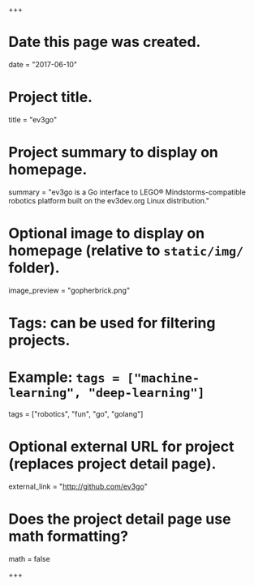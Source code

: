 +++
# Date this page was created.
date = "2017-06-10"

# Project title.
title = "ev3go"

# Project summary to display on homepage.
summary = "ev3go is a Go interface to LEGO® Mindstorms-compatible robotics platform built on the ev3dev.org Linux distribution."

# Optional image to display on homepage (relative to `static/img/` folder).
image_preview = "gopherbrick.png"

# Tags: can be used for filtering projects.
# Example: `tags = ["machine-learning", "deep-learning"]`
tags = ["robotics", "fun", "go", "golang"]

# Optional external URL for project (replaces project detail page).
external_link = "http://github.com/ev3go"

# Does the project detail page use math formatting?
math = false

+++

